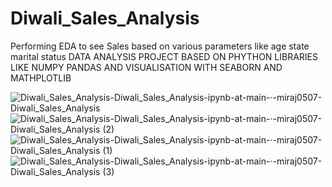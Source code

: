 # Diwali_Sales_Analysis
Performing EDA to see Sales based on various parameters like age state marital status 
DATA ANALYSIS PROJECT BASED ON PHYTHON LIBRARIES LIKE NUMPY PANDAS AND VISUALISATION WITH SEABORN AND MATHPLOTLIB


![Diwali_Sales_Analysis-Diwali_Sales_Analysis-ipynb-at-main-·-miraj0507-Diwali_Sales_Analysis](https://github.com/miraj0507/Diwali_Sales_Analysis/assets/62544210/d82925a8-edc8-4408-8ff0-8aae0d134cdd)
![Diwali_Sales_Analysis-Diwali_Sales_Analysis-ipynb-at-main-·-miraj0507-Diwali_Sales_Analysis (2)](https://github.com/miraj0507/Diwali_Sales_Analysis/assets/62544210/018da466-a466-495c-8e7a-cf5eff7aef49)
![Diwali_Sales_Analysis-Diwali_Sales_Analysis-ipynb-at-main-·-miraj0507-Diwali_Sales_Analysis (1)](https://github.com/miraj0507/Diwali_Sales_Analysis/assets/62544210/dd32e7e6-b565-42c6-8dbc-cb1284ceca0b)
![Diwali_Sales_Analysis-Diwali_Sales_Analysis-ipynb-at-main-·-miraj0507-Diwali_Sales_Analysis (3)](https://github.com/miraj0507/Diwali_Sales_Analysis/assets/62544210/c998bacf-e6c3-4c89-a59f-d62b232cc63f)


